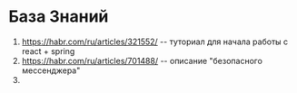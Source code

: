 # База Знаний
1. https://habr.com/ru/articles/321552/ -- туториал для начала работы с react + spring
2. https://habr.com/ru/articles/701488/ -- описание "безопасного мессенджера"
3. 